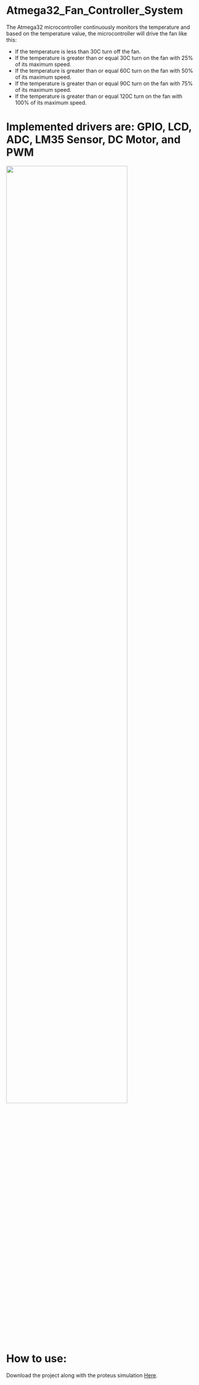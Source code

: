 # Atmega32_Fan_Controller_System 

The Atmega32 microcontroller continuously monitors the temperature and based on the
temperature value, the microcontroller will drive the fan like this:
<ul>
        <li> If the temperature is less than 30C turn off the fan.</li>
        <li> If the temperature is greater than or equal 30C turn on the fan with 25% of its
            maximum speed.</li>
        <li> If the temperature is greater than or equal 60C turn on the fan with 50% of its
            maximum speed.</li>
        <li> If the temperature is greater than or equal 90C turn on the fan with 75% of its
            maximum speed.</li>
        <li> If the temperature is greater than or equal 120C turn on the fan with 100% of its
            maximum speed.</li>
    </ul>
      
      
# Implemented drivers are: GPIO, LCD, ADC, LM35 Sensor, DC Motor, and PWM

<img src="https://user-images.githubusercontent.com/85132955/212487836-d5545469-8093-43f1-bc5e-f97fd1a7b6b4.png" style="display: block; width: 80%;">
      
# How to use:

Download the project along with the proteus simulation <a href="https://www.mediafire.com/file/e8kd5haw2nh52n1/Project-3.rar/file">Here</a>.
